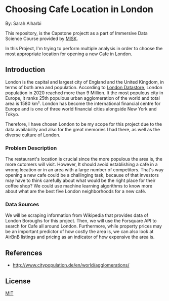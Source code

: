 # Choosing Cafe Location in London
By: Sarah Alharbi 

This repository, is the Capstone projectt as a part of Immersive Data Science Course provided by [MISK](https://hub.misk.org.sa).

In this Project, I'm trying to perform multiple analysis in order to choose the most appropriate location for opening a new Cafe in London.



##  Introduction
London is the capital and largest city of England and the United Kingdom, in terms of both area and population. According to [London Datastore](https://data.london.gov.uk/dataset/londons-population), London population in 2020 reached more than 9 Million. It the most populous city in Europe, it ranks 25th populous urban agglomeration of the world and total area is 1580 km². London has become the international financial centre for Europe and is one of three world financial cities alongside New York and Tokyo.


Therefore, I have chosen London to be my scope for this project due to the data availability and also for the great memories I had there, as well as the diverse culture of London.

### Problem Description

The restaurant's location is crucial since the more populous the area is, the more cutomers will visit. However, It should avoid establishing a cafe in a wrong location or in an area with a large number of competitors. That's way opening a new cafe could be a challinging task, because of that investors may have to think carefully about what would be the right place for their coffee shop? We could use machine learning algorithms to know more about what are the best five London neighborhoods for a new café.


### Data Sources


We will be scraping information from Wikipedia that provides data of London Boroughs for this project. Then, we will use the Forsquare API to search for Cafe all around London. Furthermore, while property prices may be an important predictor of how costly the area is, we can also look at AirBnB listings and pricing as an indicator of how expensive the area is.















## References 
 - http://www.citypopulation.de/en/world/agglomerations/
## License
[MIT](https://choosealicense.com/licenses/mit/)
